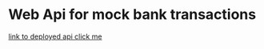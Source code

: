 # Web Api for mock bank transactions

[link to deployed api click me](https://galvanize-bank-api.herokuapp.com/accounts)
